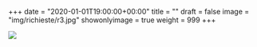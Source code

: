 +++
date = "2020-01-01T19:00:00+00:00"
title = ""
draft = false
image = "img/richieste/r3.jpg"
showonlyimage = true
weight = 999
+++

<!--more-->
![](/img/richieste/r3.jpg)
